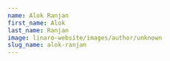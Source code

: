 ```yaml
---
name: Alok Ranjan
first_name: Alok
last_name: Ranjan
image: linaro-website/images/author/unknown
slug_name: alok-ranjan
---
```


